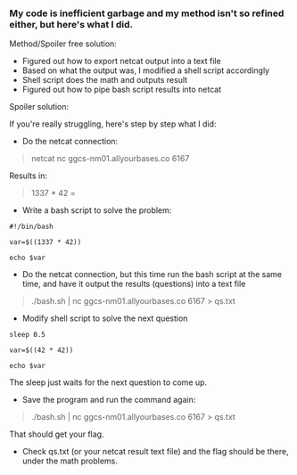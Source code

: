 ### My code is inefficient garbage and my method isn't so refined either, but here's what I did.

Method/Spoiler free solution:

- Figured out how to export netcat output into a text file
- Based on what the output was, I modified a shell script accordingly
- Shell script does the math and outputs result
- Figured out how to pipe bash script results into netcat






Spoiler solution:

If you're really struggling, here's step by step what I did:

- Do the netcat connection:

> netcat nc ggcs-nm01.allyourbases.co 6167

Results in:

> 1337 * 42 =

- Write a bash script to solve the problem:

` #!/bin/bash `

`var=$((1337 * 42)) `

`echo $var `

- Do the netcat connection, but this time run the bash script at the same time, and have it output the results (questions) into a text file

> ./bash.sh | nc ggcs-nm01.allyourbases.co 6167 > qs.txt

- Modify shell script to solve the next question

`sleep 0.5`

`var=$((42 * 42))`

`echo $var`

The sleep just waits for the next question to come  up. 

- Save the program and run the command again:

> ./bash.sh | nc ggcs-nm01.allyourbases.co 6167 > qs.txt

That should get your flag.

- Check qs.txt (or your netcat result text file) and the flag should be there, under the math problems.